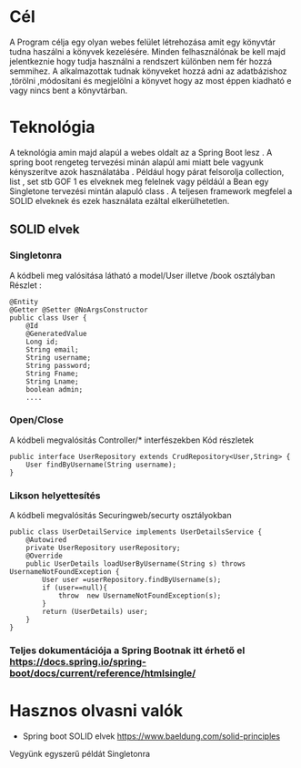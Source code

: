 # Cél
A Program célja egy olyan webes felület létrehozása amit egy könyvtár tudna haszálni a könyvek kezelésére. Minden felhasználónak be kell majd jelentkeznie hogy tudja használni a rendszert különben nem fér hozzá semmihez. A alkalmazottak tudnak könyveket hozzá adni az adatbázishoz ,törölni ,módosítani és megjelölni a könyvet hogy az most éppen kiadható e vagy nincs bent a könyvtárban. 

# Teknológia 
A teknológia amin majd alapúl a webes oldalt az a Spring Boot lesz . A spring boot rengeteg tervezési minán alapúl ami miatt bele vagyunk kényszerítve azok használatába . Például hogy párat felsorolja collection, list , set stb GOF 1 es elveknek meg felelnek vagy példáúl a Bean egy Singletone tervezési mintán alapuló class . A teljesen framework megfelel a SOLID elveknek és ezek használata ezáltal elkerülhetetlen. 

## SOLID elvek 

### Singletonra 
A kódbeli meg valósitása látható a model/User illetve /book osztályban 
Részlet :

	@Entity
	@Getter @Setter @NoArgsConstructor
	public class User {
    	@Id
    	@GeneratedValue
    	Long id;
    	String email;
    	String username;
    	String password;
    	String Fname;
    	String Lname;
    	boolean admin;
    	....

### Open/Close
A kódbeli megvalósitás Controller/* interfészekben 
Kód részletek
	
	public interface UserRepository extends CrudRepository<User,String> {
    	User findByUsername(String username);
	}


### Likson helyettesítés
A kódbeli megvalósitás Securingweb/securty osztályokban 

	public class UserDetailService implements UserDetailsService {
    	@Autowired
    	private UserRepository userRepository;
    	@Override
    	public UserDetails loadUserByUsername(String s) throws UsernameNotFoundException {
        	User user =userRepository.findByUsername(s);
        	if (user==null){
            	throw  new UsernameNotFoundException(s);
       	 	}
        	return (UserDetails) user;
    	}
	}

### Teljes dokumentációja a Spring Bootnak itt érhető el https://docs.spring.io/spring-boot/docs/current/reference/htmlsingle/
# Hasznos olvasni valók
- Spring boot SOLID elvek https://www.baeldung.com/solid-principles

Vegyünk egyszerű példát Singletonra 


